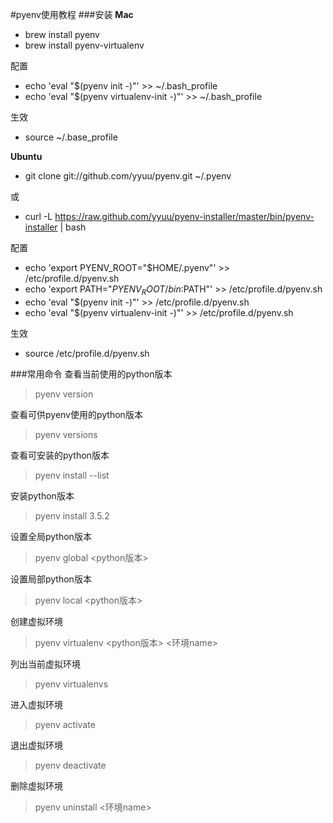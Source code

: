 #pyenv使用教程
###安装
**Mac**

- brew install pyenv
- brew install pyenv-virtualenv

配置

- echo 'eval "$(pyenv init -)"' >> ~/.bash_profile
- echo 'eval "$(pyenv virtualenv-init -)"' >> ~/.bash_profile

生效

- source ~/.base_profile

**Ubuntu**

- git clone git://github.com/yyuu/pyenv.git  ~/.pyenv

或

- curl -L https://raw.github.com/yyuu/pyenv-installer/master/bin/pyenv-installer | bash


配置

- echo 'export PYENV_ROOT="$HOME/.pyenv"' >> /etc/profile.d/pyenv.sh
- echo 'export PATH="$PYENV_ROOT/bin:$PATH"' >> /etc/profile.d/pyenv.sh
- echo 'eval "$(pyenv init -)"' >> /etc/profile.d/pyenv.sh
- echo 'eval "$(pyenv virtualenv-init -)"' >> /etc/profile.d/pyenv.sh

生效
- source /etc/profile.d/pyenv.sh

###常用命令
查看当前使用的python版本
> pyenv version

查看可供pyenv使用的python版本
> pyenv versions

查看可安装的python版本
> pyenv install --list

安装python版本
> pyenv install 3.5.2

设置全局python版本
> pyenv global <python版本>

设置局部python版本
> pyenv local <python版本>

创建虚拟环境 
> pyenv virtualenv <python版本>  <环境name>

列出当前虚拟环境 
> pyenv virtualenvs

进入虚拟环境
> pyenv activate

退出虚拟环境
> pyenv deactivate

删除虚拟环境
> pyenv uninstall <环境name>






